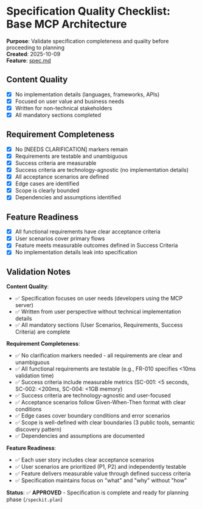 # Specification Quality Checklist: Base MCP Architecture

**Purpose**: Validate specification completeness and quality before proceeding to planning  
**Created**: 2025-10-09  
**Feature**: [spec.md](../spec.md)

## Content Quality

- [x] No implementation details (languages, frameworks, APIs)
- [x] Focused on user value and business needs
- [x] Written for non-technical stakeholders
- [x] All mandatory sections completed

## Requirement Completeness

- [x] No [NEEDS CLARIFICATION] markers remain
- [x] Requirements are testable and unambiguous
- [x] Success criteria are measurable
- [x] Success criteria are technology-agnostic (no implementation details)
- [x] All acceptance scenarios are defined
- [x] Edge cases are identified
- [x] Scope is clearly bounded
- [x] Dependencies and assumptions identified

## Feature Readiness

- [x] All functional requirements have clear acceptance criteria
- [x] User scenarios cover primary flows
- [x] Feature meets measurable outcomes defined in Success Criteria
- [x] No implementation details leak into specification

## Validation Notes

**Content Quality**:
- ✅ Specification focuses on user needs (developers using the MCP server)
- ✅ Written from user perspective without technical implementation details
- ✅ All mandatory sections (User Scenarios, Requirements, Success Criteria) are complete

**Requirement Completeness**:
- ✅ No clarification markers needed - all requirements are clear and unambiguous
- ✅ All functional requirements are testable (e.g., FR-010 specifies <10ms validation time)
- ✅ Success criteria include measurable metrics (SC-001: <5 seconds, SC-002: <200ms, SC-004: <1GB memory)
- ✅ Success criteria are technology-agnostic and user-focused
- ✅ Acceptance scenarios follow Given-When-Then format with clear conditions
- ✅ Edge cases cover boundary conditions and error scenarios
- ✅ Scope is well-defined with clear boundaries (3 public tools, semantic discovery pattern)
- ✅ Dependencies and assumptions are documented

**Feature Readiness**:
- ✅ Each user story includes clear acceptance scenarios
- ✅ User scenarios are prioritized (P1, P2) and independently testable
- ✅ Feature delivers measurable value through defined success criteria
- ✅ Specification maintains focus on "what" and "why" without "how"

**Status**: ✅ **APPROVED** - Specification is complete and ready for planning phase (`/speckit.plan`)
